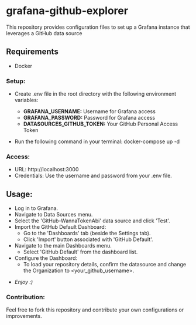 # grafana-github-explorer
This repository provides configuration files to set up a Grafana instance that leverages a GitHub data source

## Requirements
- Docker

### Setup:
- Create .env file in the root directory with the following environment variables:

  + **GRAFANA_USERNAME:** Username for Grafana access
  + **GRAFANA_PASSWORD:** Password for Grafana access
  + **DATASOURCES_GITHUB_TOKEN:** Your GitHub Personal Access Token

- Run the following command in your terminal:
docker-compose up -d 

### Access:

- URL: http://localhost:3000
- Credentials: Use the username and password from your .env file.

## Usage:
- Log in to Grafana.
- Navigate to Data Sources menu.
- Select the 'GitHub-WannaTokenAbi' data source and click 'Test'.
- Import the GitHub Default Dashboard:
    + Go to the 'Dashboards' tab (beside the Settings tab).
    + Click 'Import' button associated with 'GitHub Default'.
- Navigate to the main Dashboards menu.
    + Select 'GitHub Default' from the dashboard list.
- Configure the Dashboard:
    + To load your repository details, confirm the datasource and change the Organization to <your_github_username>.

+ _Enjoy :)_
    

### Contribution:
Feel free to fork this repository and contribute your own configurations or improvements.
